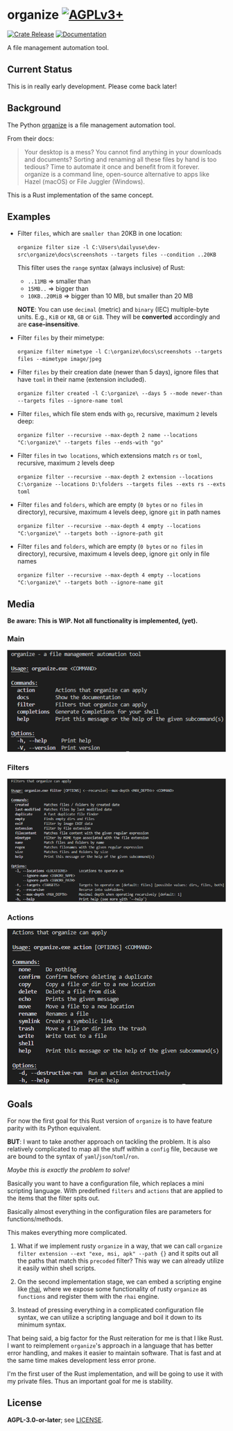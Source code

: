 # organize  [![AGPLv3+](https://www.gnu.org/graphics/agplv3-88x31.png)](https://www.gnu.org/licenses/agpl.txt)

<a href="https://crates.io/crates/organize-rs/"><img src="https://img.shields.io/crates/v/organize-rs?style=flat&amp;labelColor=342a5e&amp;color=684d81&amp;logo=Rust&amp;logoColor=white" alt="Crate Release"></a> <a href="https://docs.rs/organize-rs/"><img src="https://img.shields.io/docsrs/organize-rs?style=flat&amp;labelColor=1c1d42&amp;color=4f396a&amp;logo=Rust&amp;logoColor=white" alt="Documentation"></a>

A file management automation tool.

## Current Status

This is in really early development. Please come back later!

## Background

The Python [organize](https://organize.readthedocs.io/) is a file management automation tool.

From their docs:
> Your desktop is a mess? You cannot find anything in your downloads and documents? Sorting and renaming all these files by hand is too tedious? Time to automate it once and benefit from it forever.
> organize is a command line, open-source alternative to apps like Hazel (macOS) or File Juggler (Windows).

This is a Rust implementation of the same concept.

## Examples

- Filter `files`, which are `smaller than` 20KB in one location:

  `organize filter size -l C:\Users\dailyuse\dev-src\organize\docs\screenshots --targets files --condition ..20KB`

  This filter uses the `range` syntax (always inclusive) of Rust:

  - `..11MB` => smaller than
  - `15MB..` => bigger than
  - `10KB..20MiB` => bigger than 10 MB, but smaller than 20 MB

  **NOTE**: You can use `decimal` (metric) and `binary` (IEC) multiple-byte units. E.g., `KiB` or `KB`, `GB` or `GiB`. They will be **converted** accordingly and are **case-insensitive**.

- Filter `files` by their mimetype:

  `organize filter mimetype -l C:\organize\docs\screenshots --targets files --mimetype image/jpeg`

- Filter `files` by their creation date (newer than 5 days), ignore files that have `toml` in their name (extension included).

  `organize filter created -l C:\organize\ --days 5 --mode newer-than --targets files --ignore-name toml`

- Filter `files`, which file stem ends with `go`, recursive, maximum `2` levels deep:

  `organize filter --recursive --max-depth 2 name --locations "C:\organize\" --targets files --ends-with "go"`

- Filter `files` in `two locations`, which extensions match `rs` or `toml`, recursive, maximum `2` levels deep

  `organize filter --recursive --max-depth 2 extension --locations C:\organize --locations D:\folders --targets files --exts rs --exts toml`

- Filter `files` and `folders`, which are empty (`0 bytes` or `no files` in directory), recursive, maximum `4` levels deep, ignore `git` in path names

  `organize filter --recursive --max-depth 4 empty --locations "C:\organize\" --targets both --ignore-path git`

- Filter `files` and `folders`, which are empty (`0 bytes` or `no files` in directory), recursive, maximum `4` levels deep, ignore `git` only in file names

  `organize filter --recursive --max-depth 4 empty --locations "C:\organize\" --targets both --ignore-name git`

## Media

**Be aware: This is WIP. Not all functionality is implemented, (yet).**

### Main

![organize main menu](https://github.com/organize-rs/organize/blob/main/docs/screenshots/main.png?raw=true)

### Filters

![organize filters](https://github.com/organize-rs/organize/blob/main/docs/screenshots/filters.png?raw=true)

### Actions

![organize actions](https://github.com/organize-rs/organize/blob/main/docs/screenshots/actions.png?raw=true)

## Goals

For now the first goal for this Rust version of `organize` is to have feature parity with its Python equivalent.

**BUT**: I want to take another approach on tackling the problem. It is also relatively complicated to map all the stuff
within a `config` file, because we are bound to the syntax of `yaml`/`json`/`toml`/`ron`.

*Maybe this is exactly the problem to solve!*

Basically you want to have a configuration file, which replaces a mini scripting language.
With predefined `filters` and `actions` that are applied to the items that the filter spits out.

Basically almost everything in the configuration files are parameters for functions/methods.

This makes everything more complicated.

1. What if we implement rusty `organize` in a way, that we can call `organize filter extension --ext "exe, msi, apk" --path {}`
and it spits out all the paths that match this `precoded` filter?
This way we can already utilize it easily within shell scripts.

1. On the second implementation stage, we can embed a scripting engine like [rhai](https://crates.io/crates/rhai), where we expose some functionality of rusty `organize` as `functions` and register them with the `rhai` engine.

1. Instead of pressing everything in a complicated configuration file syntax, we can utilize a scripting language and boil it down to its minimum syntax.

That being said, a big factor for the Rust reiteration for me is that I like Rust. I want to reimplement `organize`'s approach in a language that has better error handling, and makes it easier to maintain software. That is fast and at the same time makes development less error prone.

I'm the first user of the Rust implementation, and will be going to use it with my private files. Thus an important goal for me is stability.

## License

**AGPL-3.0-or-later**; see [LICENSE](./LICENSE).
